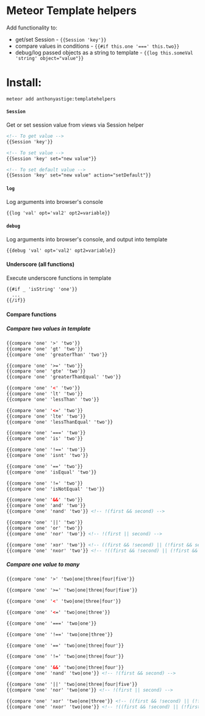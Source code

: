 Meteor Template helpers 
========
Add functionality to:
 - get/set Session - `{{Session 'key'}}`
 - compare values in conditions - `{{#if this.one '===' this.two}}`
 - debug/log passed objects as a string to template - `{{log this.someVal 'string' object="value"}}`


Install:
========
```shell
meteor add anthonyastige:templatehelpers
```

#### `Session`
Get or set session value from views via Session helper
```html
<!-- To get value -->
{{Session 'key'}}

<!-- To set value -->
{{Session 'key' set="new value"}}

<!-- To set default value -->
{{Session 'key' set="new value" action="setDefault"}}
```

#### `log`
Log arguments into browser's console
```html
{{log 'val' opt='val2' opt2=variable}}
```
#### `debug`
Log arguments into browser's console, and output into template
```html
{{debug 'val' opt='val2' opt2=variable}}
```

#### Underscore (all functions)
Execute underscore functions in template
```html
{{#if _ 'isString' 'one'}}
  ...
{{/if}}
```

#### Compare functions
##### Compare two values in template
```html
{{compare 'one' '>' 'two'}}
{{compare 'one' 'gt' 'two'}}
{{compare 'one' 'greaterThan' 'two'}}

{{compare 'one' '>=' 'two'}}
{{compare 'one' 'gte' 'two'}}
{{compare 'one' 'greaterThanEqual' 'two'}}

{{compare 'one' '<' 'two'}}
{{compare 'one' 'lt' 'two'}}
{{compare 'one' 'lessThan' 'two'}}

{{compare 'one' '<=' 'two'}}
{{compare 'one' 'lte' 'two'}}
{{compare 'one' 'lessThanEqual' 'two'}}

{{compare 'one' '===' 'two'}}
{{compare 'one' 'is' 'two'}}

{{compare 'one' '!==' 'two'}}
{{compare 'one' 'isnt' 'two'}}

{{compare 'one' '==' 'two'}}
{{compare 'one' 'isEqual' 'two'}}

{{compare 'one' '!=' 'two'}}
{{compare 'one' 'isNotEqual' 'two'}}

{{compare 'one' '&&' 'two'}}
{{compare 'one' 'and' 'two'}}
{{compare 'one' 'nand' 'two'}} <!-- !(first && second) -->

{{compare 'one' '||' 'two'}}
{{compare 'one' 'or' 'two'}}
{{compare 'one' 'nor' 'two'}} <!-- !(first || second) -->

{{compare 'one' 'xor' 'two'}} <!-- ((first && !second) || (!first && second)) -->
{{compare 'one' 'nxor' 'two'}} <!-- !((first && !second) || (!first && second)) -->
```

##### Compare one value to many
```html
{{compare 'one' '>' 'two|one|three|four|five'}}

{{compare 'one' '>=' 'two|one|three|four|five'}}

{{compare 'one' '<' 'two|one|three|four'}}

{{compare 'one' '<=' 'two|one|three'}}

{{compare 'one' '===' 'two|one'}}

{{compare 'one' '!==' 'two|one|three'}}

{{compare 'one' '==' 'two|one|three|four'}}

{{compare 'one' '!=' 'two|one|three|four'}}

{{compare 'one' '&&' 'two|one|three|four'}}
{{compare 'one' 'nand' 'two|one'}} <!-- !(first && second) -->

{{compare 'one' '||' 'two|one|three|four|five'}}
{{compare 'one' 'nor' 'two|one'}} <!-- !(first || second) -->

{{compare 'one' 'xor' 'two|one|three'}} <!-- ((first && !second) || (!first && second)) -->
{{compare 'one' 'nxor' 'two|one'}} <!-- !((first && !second) || (!first && second)) -->
```
